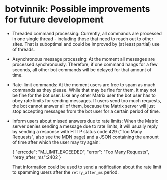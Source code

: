 # botvinnik: Possible improvements for future development

* Threaded command processing: Currently, all commands are processed in one
  single thread - including those that need to reach out to other sites. That
  is suboptimal and could be improved by (at least partial) use of threads.
* Asynchronous message processing: At the moment all messages are processed
  synchronously. Therefore, if one command hangs for a few seconds, all other
  bot commands will be delayed for that amount of time.
* Rate-limit commands: At the moment users are free to spam as much commands as
  they please. While that may be fine for them, it may not be fine for the bot
  user. Like any other Matrix user the bot user has to obey rate limits for
  sending messages. If users send too much requests, the bot cannot answer all
  of them, because the Matrix server will just stop accepting messages from the
  bot user for a certain period of time.
* Inform users about missed answers due to rate limits: When the Matrix server
  denies sending a message due to rate limits, it will usually reply by sending
  a response with HTTP status code 429 ("Too Many Requests", also see the
  [MDN page](https://developer.mozilla.org/en-US/docs/Web/HTTP/Status/429)) and
  a JSON containing the amount of time after which the user may try again:

    {
        "errcode": "M_LIMIT_EXCEEDED",
        "error": "Too Many Requests",
        "retry_after_ms":2402
    }

  That information could be used to send a notification about the rate limit to
  spamming users after the `retry_after_ms` period.
